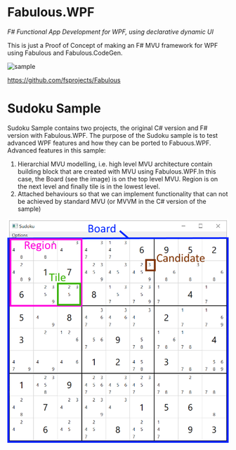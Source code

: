 Fabulous.WPF
=======

*F# Functional App Development for WPF, using declarative dynamic UI*

This is just a Proof of Concept of making an F# MVU framework for WPF using Fabulous and Fabulous.CodeGen.

![sample](https://user-images.githubusercontent.com/6429007/67047753-3a954d00-f133-11e9-88ca-10c2d7a370f1.gif)

https://github.com/fsprojects/Fabulous

# Sudoku Sample

Sudoku Sample contains two projects, the original C# version and F# version with Fabulous.WPF. The purpose of the Sudoku sample is to test advanced WPF features and how they can be ported to Fabuous.WPF. Advanced features in this sample:
1. Hierarchial MVU modelling, i.e. high level MVU architecture contain building block that are created with MVU using Fabulous.WPF.In this case, the Board (see the image) is on the top level MVU. Region is on the next level and finally tile is in the lowest level.
2. Attached behaviours so that we can implement functionality that can not be achieved by standard MVU (or MVVM in the C# version of the sample)

![Sudoku terminology](samples/Sudoku.CS/Sudoku%20domain%20model.png)